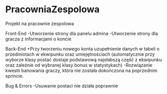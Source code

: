 # PracowniaZespolowa
Projekt na pracownie zespolowa

Front-End
-Utworzenie strony dla panelu admina
-Utworzenie strony dla gracza z informacjami o koncie

Back-End
+Przy tworzeniu nowego konta uzupełnienie danych w tabeli o przedmiotach w ekwipunku oraz umiejętnościach 
    (automatycznie przy wyborze klasy postać dostaje podstawową najsłabszą część z ekwipunku oraz zależnie od wybranej klasy bonus w statystykach)
-Rozwiązanie kwestii banowania graczy, która nie została dokończona na poprzednim sprincie.
    
Bug & Errors
-Usuwanie postaci nie działa poprawnie
